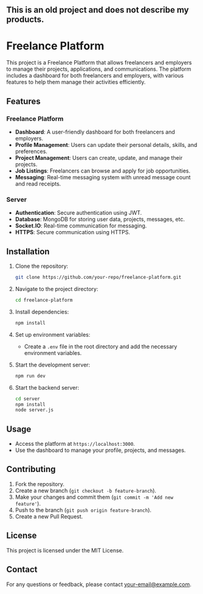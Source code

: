 This is an old project and does not describe my products.
---
# Freelance Platform

This project is a Freelance Platform that allows freelancers and employers to manage their projects, applications, and communications. The platform includes a dashboard for both freelancers and employers, with various features to help them manage their activities efficiently.

## Features

### Freelance Platform

- **Dashboard**: A user-friendly dashboard for both freelancers and employers.
- **Profile Management**: Users can update their personal details, skills, and preferences.
- **Project Management**: Users can create, update, and manage their projects.
- **Job Listings**: Freelancers can browse and apply for job opportunities.
- **Messaging**: Real-time messaging system with unread message count and read receipts.

### Server

- **Authentication**: Secure authentication using JWT.
- **Database**: MongoDB for storing user data, projects, messages, etc.
- **Socket.IO**: Real-time communication for messaging.
- **HTTPS**: Secure communication using HTTPS.

## Installation

1. Clone the repository:
    ```sh
    git clone https://github.com/your-repo/freelance-platform.git
    ```

2. Navigate to the project directory:
    ```sh
    cd freelance-platform
    ```

3. Install dependencies:
    ```sh
    npm install
    ```

4. Set up environment variables:
    - Create a `.env` file in the root directory and add the necessary environment variables.

5. Start the development server:
    ```sh
    npm run dev
    ```

6. Start the backend server:
    ```sh
    cd server
    npm install
    node server.js
    ```

## Usage

- Access the platform at `https://localhost:3000`.
- Use the dashboard to manage your profile, projects, and messages.

## Contributing

1. Fork the repository.
2. Create a new branch (`git checkout -b feature-branch`).
3. Make your changes and commit them (`git commit -m 'Add new feature'`).
4. Push to the branch (`git push origin feature-branch`).
5. Create a new Pull Request.

## License

This project is licensed under the MIT License.

## Contact

For any questions or feedback, please contact [your-email@example.com](mailto:your-email@example.com).

